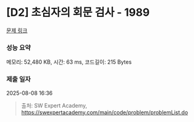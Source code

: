 # [D2] 초심자의 회문 검사 - 1989 

[문제 링크](https://swexpertacademy.com/main/code/problem/problemDetail.do?contestProbId=AV5PyTLqAf4DFAUq) 

### 성능 요약

메모리: 52,480 KB, 시간: 63 ms, 코드길이: 215 Bytes

### 제출 일자

2025-08-08 16:36



> 출처: SW Expert Academy, https://swexpertacademy.com/main/code/problem/problemList.do